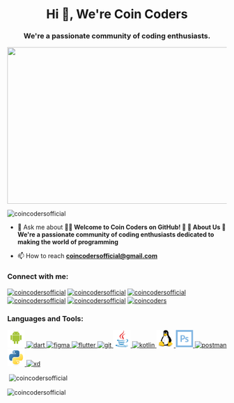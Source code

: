 <h1 align="center">Hi 👋, We're Coin Coders</h1>
<h3 align="center">We're a passionate community of coding enthusiasts.</h3>
<img align="center" border="0" data-original-height="720" data-original-width="1280" height="360" src="https://blogger.googleusercontent.com/img/b/R29vZ2xl/AVvXsEiBPbH5X7Hthwvy2STlW5OdCreRePZ5FMbyw3gLYyzEYqwxecM5TpbjpIzImLSeXnc8h-yUiuGcIKAv_gMkP4VfIeRJSIS2rLNyczi5wpie6OwCOdl331-x2OZzi_Kn7_SznE9Bts2v8JMwV_Pen6-M_bmQgFIhrb5SpOOI300k_CYeTu29dcJZ6Tdw3op2/s320/CoinCoders_banner.gif" width="640" />
<p align="left"> <img src="https://komarev.com/ghpvc/?username=coincodersofficial&label=Profile%20views&color=0e75b6&style=flat" alt="coincodersofficial" /> </p>

- 💬 Ask me about **👨‍💻 Welcome to Coin Coders on GitHub! 🚀 🌟 About Us 🌟 We're a passionate community of coding enthusiasts dedicated to making the world of programming**

- 📫 How to reach **coincodersofficial@gmail.com**

<h3 align="left">Connect with me:</h3>
<p align="left">
<a href="https://twitter.com/coincodersofficial" target="blank"><img align="center" src="https://raw.githubusercontent.com/rahuldkjain/github-profile-readme-generator/master/src/images/icons/Social/twitter.svg" alt="coincodersofficial" height="30" width="40" /></a>
<a href="https://linkedin.com/in/coincodersofficial" target="blank"><img align="center" src="https://raw.githubusercontent.com/rahuldkjain/github-profile-readme-generator/master/src/images/icons/Social/linked-in-alt.svg" alt="coincodersofficial" height="30" width="40" /></a>
<a href="https://stackoverflow.com/users/coincodersofficial" target="blank"><img align="center" src="https://raw.githubusercontent.com/rahuldkjain/github-profile-readme-generator/master/src/images/icons/Social/stack-overflow.svg" alt="coincodersofficial" height="30" width="40" /></a>
<a href="https://fb.com/coincodersofficial" target="blank"><img align="center" src="https://raw.githubusercontent.com/rahuldkjain/github-profile-readme-generator/master/src/images/icons/Social/facebook.svg" alt="coincodersofficial" height="30" width="40" /></a>
<a href="https://instagram.com/coincodersofficial" target="blank"><img align="center" src="https://raw.githubusercontent.com/rahuldkjain/github-profile-readme-generator/master/src/images/icons/Social/instagram.svg" alt="coincodersofficial" height="30" width="40" /></a>
<a href="https://www.youtube.com/c/coincoders" target="blank"><img align="center" src="https://raw.githubusercontent.com/rahuldkjain/github-profile-readme-generator/master/src/images/icons/Social/youtube.svg" alt="coincoders" height="30" width="40" /></a>
</p>

<h3 align="left">Languages and Tools:</h3>
<p align="left"> <a href="https://developer.android.com" target="_blank" rel="noreferrer"> <img src="https://raw.githubusercontent.com/devicons/devicon/master/icons/android/android-original-wordmark.svg" alt="android" width="40" height="40"/> </a> <a href="https://dart.dev" target="_blank" rel="noreferrer"> <img src="https://www.vectorlogo.zone/logos/dartlang/dartlang-icon.svg" alt="dart" width="40" height="40"/> </a> <a href="https://www.figma.com/" target="_blank" rel="noreferrer"> <img src="https://www.vectorlogo.zone/logos/figma/figma-icon.svg" alt="figma" width="40" height="40"/> </a> <a href="https://flutter.dev" target="_blank" rel="noreferrer"> <img src="https://www.vectorlogo.zone/logos/flutterio/flutterio-icon.svg" alt="flutter" width="40" height="40"/> </a> <a href="https://git-scm.com/" target="_blank" rel="noreferrer"> <img src="https://www.vectorlogo.zone/logos/git-scm/git-scm-icon.svg" alt="git" width="40" height="40"/> </a> <a href="https://www.java.com" target="_blank" rel="noreferrer"> <img src="https://raw.githubusercontent.com/devicons/devicon/master/icons/java/java-original.svg" alt="java" width="40" height="40"/> </a> <a href="https://kotlinlang.org" target="_blank" rel="noreferrer"> <img src="https://www.vectorlogo.zone/logos/kotlinlang/kotlinlang-icon.svg" alt="kotlin" width="40" height="40"/> </a> <a href="https://www.linux.org/" target="_blank" rel="noreferrer"> <img src="https://raw.githubusercontent.com/devicons/devicon/master/icons/linux/linux-original.svg" alt="linux" width="40" height="40"/> </a> <a href="https://www.photoshop.com/en" target="_blank" rel="noreferrer"> <img src="https://raw.githubusercontent.com/devicons/devicon/master/icons/photoshop/photoshop-line.svg" alt="photoshop" width="40" height="40"/> </a> <a href="https://postman.com" target="_blank" rel="noreferrer"> <img src="https://www.vectorlogo.zone/logos/getpostman/getpostman-icon.svg" alt="postman" width="40" height="40"/> </a> <a href="https://www.python.org" target="_blank" rel="noreferrer"> <img src="https://raw.githubusercontent.com/devicons/devicon/master/icons/python/python-original.svg" alt="python" width="40" height="40"/> </a> <a href="https://www.adobe.com/products/xd.html" target="_blank" rel="noreferrer"> <img src="https://cdn.worldvectorlogo.com/logos/adobe-xd.svg" alt="xd" width="40" height="40"/> </a> </p>

<p>&nbsp;<img align="center" src="https://github-readme-stats.vercel.app/api?username=coincodersofficial&show_icons=true&locale=en" alt="coincodersofficial" /></p>

<p><img align="center" src="https://github-readme-streak-stats.herokuapp.com/?user=coincodersofficial&" alt="coincodersofficial" /></p>
